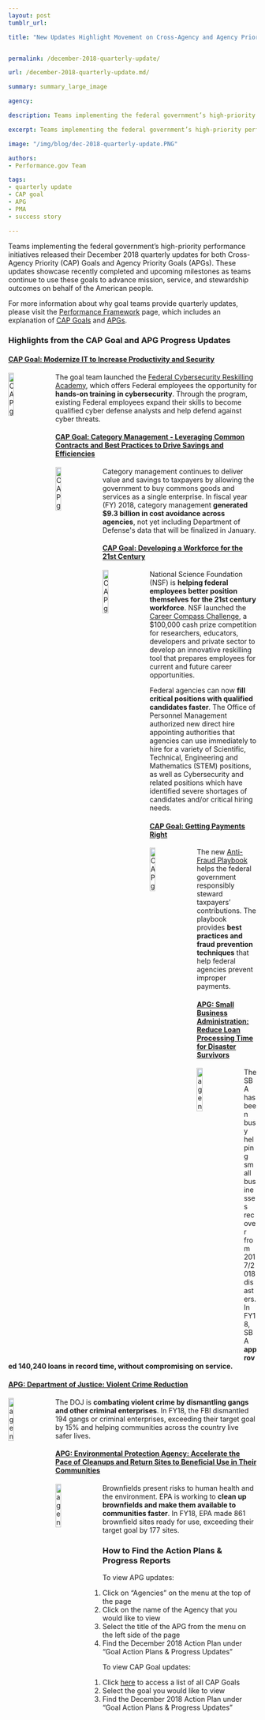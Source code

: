 ```yaml
---
layout: post
tumblr_url:

title: "New Updates Highlight Movement on Cross-Agency and Agency Priority Goals"


permalink: /december-2018-quarterly-update/

url: /december-2018-quarterly-update.md/

summary: summary_large_image

agency:

description: Teams implementing the federal government’s high-priority performance initiatives released their December 2018 quarterly updates of progress.

excerpt: Teams implementing the federal government’s high-priority performance initiatives released their December 2018 quarterly updates of progress.

image: "/img/blog/dec-2018-quarterly-update.PNG"

authors:
- Performance.gov Team

tags:
- quarterly update
- CAP goal
- APG
- PMA
- success story

---
```

Teams implementing the federal government’s high-priority performance initiatives released their December 2018 quarterly updates for both Cross-Agency Priority (CAP) Goals and Agency Priority Goals (APGs). These updates showcase recently completed and upcoming milestones as teams continue to use these goals to advance mission, service, and stewardship outcomes on behalf of the American people.

For more information about why goal teams provide quarterly updates, please visit the [Performance Framework](../about/framework_about.html) page, which includes an explanation of [CAP Goals](../about/CAP_about.html) and [APGs](../about/APG_about.html).

### Highlights from the CAP Goal and APG Progress Updates

#### [CAP Goal: Modernize IT to Increase Productivity and Security](../CAP/CAP_goal_1.html)

<img src="../img/CAP_icons/Icon_Modernize_IT_twitter.png" style="width:15%;float:left;margin-right:20px;" alt="CAP goal icon">The goal team launched the [Federal Cybersecurity Reskilling Academy](https://www.cio.gov/reskilling/), which offers Federal employees the opportunity for <strong>hands-on training in cybersecurity</strong>. Through the program, existing Federal employees expand their skills to become qualified cyber defense analysts and help defend against cyber threats.

#### [CAP Goal: Category Management - Leveraging Common Contracts and Best Practices to Drive Savings and Efficiencies](../CAP/CAP_goal_7.html)

<img src="../img/CAP_icons/Icon_Category_Management_twitter.png" style="width:15%;float:left;margin-right:20px;" alt="CAP goal icon">Category management continues to deliver value and savings to taxpayers by allowing the government to buy commons goods and services as a single enterprise. In fiscal year (FY) 2018, category management <strong>generated $9.3 billion in cost avoidance across agencies</strong>, not yet including Department of Defense's data that will be finalized in January.

#### [CAP Goal: Developing a Workforce for the 21st Century](../CAP/CAP_goal_3.html)

<img src="../img/CAP_icons/Icon_Workforce_twitter.png" style="width:15%;float:left;margin-right:20px;" alt="CAP goal icon">National Science Foundation (NSF) is <strong>helping federal employees better position themselves for the 21st century workforce</strong>. NSF launched the [Career Compass Challenge](https://challenge.gov/a/buzz/challenge/86/ideas/top), a $100,000 cash prize competition for researchers, educators, developers and private sector to develop an innovative reskilling tool that prepares employees for current and future career opportunities.

Federal agencies can now <strong>fill critical positions with qualified candidates faster</strong>. The Office of Personnel Management authorized new direct hire appointing authorities that agencies can use immediately to hire for a variety of Scientific, Technical, Engineering and Mathematics (STEM) positions, as well as Cybersecurity and related positions which have identified severe shortages of candidates and/or critical hiring needs.

#### [CAP Goal: Getting Payments Right](../CAP/CAP_goal_9.html)

<img src="../img/CAP_icons/Icon_Getting_Payments_twitter.png" style="width:15%;float:left;margin-right:20px;" alt="CAP goal icon">The new [Anti-Fraud Playbook](https://cfo.gov/fraudprevention/) helps the federal government responsibly steward taxpayers’ contributions. The playbook provides <strong>best practices and fraud prevention techniques</strong> that help federal agencies prevent improper payments.

#### [APG: Small Business Administration: Reduce Loan Processing Time for Disaster Survivors](../SBA/APG_sba_4.html)

<img src="../img/agency/Small_Business_Administration_Seal.png" style="width:15%;float:left;margin-right:20px;" alt="agency seal">The SBA has been busy helping small businesses recover from 2017/2018 disasters. In FY18, SBA <strong>approved 140,240 loans in record time, without compromising on service.</strong>

#### [APG: Department of Justice: Violent Crime Reduction](../justice/APG_justice_2.html)

<img src="../img/agency/Justice_Department_Seal.png" style="width:15%;float:left;margin-right:20px;" alt="agency seal">The DOJ is <strong>combating violent crime by dismantling gangs and other criminal enterprises</strong>. In FY18, the FBI dismantled 194 gangs or criminal enterprises, exceeding their target goal by 15% and helping communities across the country live safer lives.

#### [APG: Environmental Protection Agency: Accelerate the Pace of Cleanups and Return Sites to Beneficial Use in Their Communities](../EPA/APG_epa_2.html)

<img src="../img/agency/Environmental_Protection_Agency_Seal.png" style="width:15%;float:left;margin-right:20px;" alt="agency seal">Brownfields present risks to human health and the environment. EPA is working to <strong>clean up brownfields and make them available to communities faster</strong>. In FY18, EPA made 861 brownfield sites ready for use, exceeding their target goal by 177 sites.

### How to Find the Action Plans & Progress Reports

To view APG updates:
1. Click on “Agencies” on the menu at the top of the page
2. Click on the name of the Agency that you would like to view
3. Select the title of the APG from the menu on the left side of the page
4. Find the December 2018 Action Plan under “Goal Action Plans & Progress Updates”

To view CAP Goal updates:
1. Click <a href="../CAP/CAP_goals.html">here</a> to access a list of all CAP Goals
2. Select the goal you would like to view
3. Find the December 2018 Action Plan under “Goal Action Plans & Progress Updates”
